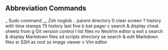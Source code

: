 ## Abbreviation Commands

_             Sudo command
__            Zsh noglob
..            parent directory
0             clear screen
?             history with time stamps
?5            history last five
b             bat pager
c             search & display cheat sheets from 
g             Git version control
l             list files
nv            NeoVim editor
q             exit
s             search & display Markdown files
sd            scripts directory
se            search & edit Markdown files 
sr            SSH as root
sx            image viewer
v             Vim editor
